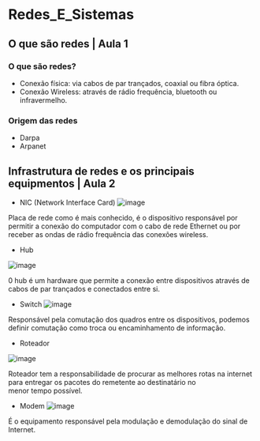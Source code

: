 # Redes_E_Sistemas
## O que são redes | Aula 1
### O que são redes?

* Conexão física: via cabos de par trançados, coaxial ou fibra óptica.
* Conexão Wireless: através de rádio frequência, bluetooth ou infravermelho.
### Origem das redes

* Darpa
* Arpanet
## Infrastrutura de redes e os principais equipmentos | Aula 2

* NIC (Network Interface Card)
![image](https://cdn-reichelt.de/bilder/web/xxl_ws/E910/DIGITUS_DN10110_01.png)

Placa de rede como é mais conhecido, é o dispositivo responsável por permitir a conexão do computador com o cabo de rede
Ethernet ou por receber as ondas de rádio frequência das conexões wireless.

* Hub

![image](https://www.palpitedigital.com/y/116/hub-e1442605954417.jpg)

0 hub é um hardware que permite a conexão entre dispositivos através de cabos de par trançados e conectados
entre si.

* Switch
![image](https://m.media-amazon.com/images/I/61wf2qQ23iL._AC_SY355_.jpg)

Responsável pela comutação dos quadros entre os dispositivos, podemos definir comutação como troca ou encaminhamento de informação.

* Roteador

![image](https://cdn.awsli.com.br/600x450/86/86779/produto/3683126/561e4a9c62.jpg)

Roteador tem a responsabilidade de procurar as melhores rotas na internet para entregar os pacotes do remetente ao destinatário no menor tempo possível.

* Modem
![image](https://www.cidademarketing.com.br/marketing/wp-content/uploads/2021/07/modem_sinalruim-scaled.jpg)

É o equipamento responsável pela modulação e demodulação do sinal de
Internet.


